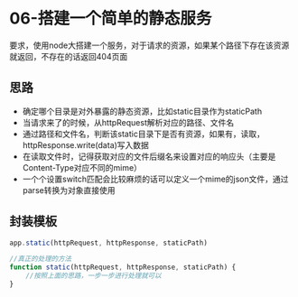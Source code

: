 # 06-搭建一个简单的静态服务
要求，使用node大搭建一个服务，对于请求的资源，如果某个路径下存在该资源就返回，不存在的话返回404页面

## 思路
- 确定哪个目录是对外暴露的静态资源，比如static目录作为staticPath
- 当请求来了的时候，从httpRequest解析对应的路径、文件名
- 通过路径和文件名，判断该static目录下是否有资源，如果有，读取，httpResponse.write(data)写入数据
- 在读取文件时，记得获取对应的文件后缀名来设置对应的响应头（主要是Content-Type对应不同的mime）
- 一个个设置switch匹配会比较麻烦的话可以定义一个mime的json文件，通过parse转换为对象直接使用

## 封装模板
```javascript
app.static(httpRequest, httpResponse, staticPath)

//真正的处理的方法
function static(httpRequest, httpResponse, staticPath) {
    //按照上面的思路，一步一步进行处理就可以
}
```